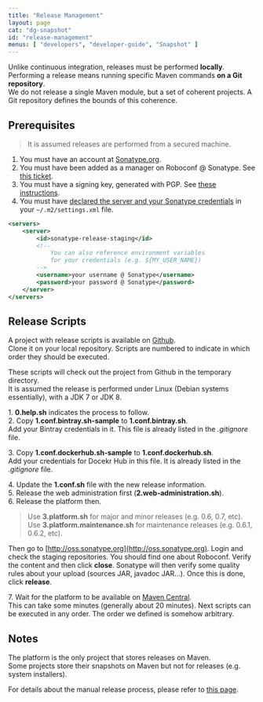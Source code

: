```yaml
---
title: "Release Management"
layout: page
cat: "dg-snapshot"
id: "release-management"
menus: [ "developers", "developer-guide", "Snapshot" ]
---
```


Unlike continuous integration, releases must be performed **locally**.  
Performing a release means running specific Maven commands **on a Git repository**.  
We do not release a single Maven module, but a set of coherent projects. A Git repository defines the bounds of this coherence.


## Prerequisites

> It is assumed releases are performed from a secured machine.

1. You must have an account at [Sonatype.org](https://oss.sonatype.org/).
2. You must have been added as a manager on Roboconf @ Sonatype. See [this ticket](https://issues.sonatype.org/browse/OSSRH-11576).
3. You must have a signing key, generated with PGP. See [these instructions](http://central.sonatype.org/pages/working-with-pgp-signatures.html).
4. You must have [declared the server and your Sonatype credentials](http://maven.apache.org/plugins/maven-deploy-plugin/usage.html) in your `~/.m2/settings.xml` file.

```xml
<servers>
	<server>
		<id>sonatype-release-staging</id>
		<!--
		    You can also reference environment variables
		    for your credentials (e.g. ${MY_USER_NAME})
		-->
		<username>your username @ Sonatype</username>
		<password>your password @ Sonatype</password>
	</server>
</servers>
```


## Release Scripts

A project with release scripts is available on [Github](https://github.com/roboconf/roboconf-release-scripts).  
Clone it on your local repository. Scripts are numbered to indicate in which order they should be executed.

These scripts will check out the project from Github in the temporary directory.  
It is assumed the release is performed under Linux (Debian systems essentially), with a JDK 7 or JDK 8.

1\. **0.help.sh** indicates the process to follow.  
2\. Copy **1.conf.bintray.sh-sample** to **1.conf.bintray.sh**.  
Add your Bintray credentials in it. This file is already listed in the *.gitignore* file.

3\. Copy **1.conf.dockerhub.sh-sample** to **1.conf.dockerhub.sh**.  
Add your credentials for Docekr Hub in this file. It is already listed in the *.gitignore* file.

4\. Update the **1.conf.sh** file with the new release information.  
5\. Release the web administration first (**2.web-administration.sh**).  
6\. Release the platform then.

> Use **3.platform.sh** for major and minor releases (e.g. 0.6, 0.7, etc).  
> Use **3.platform.maintenance.sh** for maintenance releases (e.g. 0.6.1, 0.6.2, etc).

Then go to [http://oss.sonatype.org](http://oss.sonatype.org). Login and check the staging repositories.
You should find one about Roboconf. Verify the content and then click **close**. Sonatype will then verify
some quality rules about your upload (sources JAR, javadoc JAR...). Once this is done, click **release**.

7\. Wait for the platform to be available on [Maven Central](http://repo1.maven.org/maven2/net/roboconf).  
This can take some minutes (generally about 20 minutes). Next scripts can be executed in any order.
The order we defined is somehow arbitrary.


## Notes

The platform is the only project that stores releases on Maven.  
Some projects store their snapshots on Maven but not for releases (e.g. system installers).

For details about the manual release process, please refer to [this page](release-management-by-hand.html).
